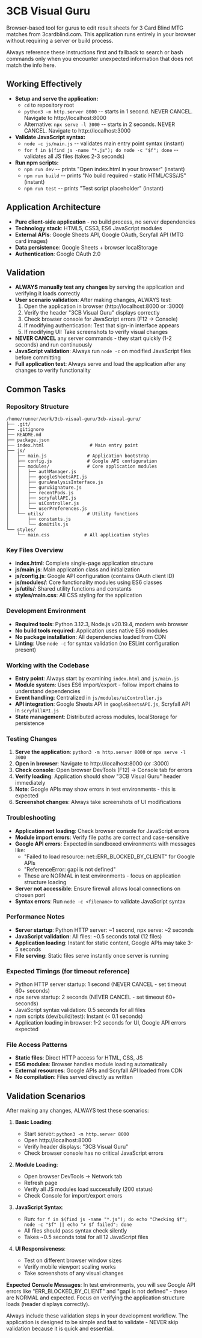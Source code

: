 # 3CB Visual Guru
Browser-based tool for gurus to edit result sheets for 3 Card Blind MTG matches from 3cardblind.com. This application runs entirely in your browser without requiring a server or build process.

Always reference these instructions first and fallback to search or bash commands only when you encounter unexpected information that does not match the info here.

## Working Effectively
- **Setup and serve the application:**
  - `cd` to repository root
  - `python3 -m http.server 8000` -- starts in 1 second. NEVER CANCEL. Navigate to http://localhost:8000
  - Alternative: `npx serve -l 3000` -- starts in 2 seconds. NEVER CANCEL. Navigate to http://localhost:3000
- **Validate JavaScript syntax:**
  - `node -c js/main.js` -- validates main entry point syntax (instant)
  - `for f in $(find js -name "*.js"); do node -c "$f"; done` -- validates all JS files (takes 2-3 seconds)
- **Run npm scripts:**
  - `npm run dev` -- prints "Open index.html in your browser" (instant)
  - `npm run build` -- prints "No build required - static HTML/CSS/JS" (instant)
  - `npm run test` -- prints "Test script placeholder" (instant)

## Application Architecture
- **Pure client-side application** - no build process, no server dependencies
- **Technology stack**: HTML5, CSS3, ES6 JavaScript modules
- **External APIs**: Google Sheets API, Google OAuth, Scryfall API (MTG card images)
- **Data persistence**: Google Sheets + browser localStorage
- **Authentication**: Google OAuth 2.0

## Validation
- **ALWAYS manually test any changes** by serving the application and verifying it loads correctly
- **User scenario validation**: After making changes, ALWAYS test:
  1. Open the application in browser (http://localhost:8000 or :3000)
  2. Verify the header "3CB Visual Guru" displays correctly
  3. Check browser console for JavaScript errors (F12 → Console)
  4. If modifying authentication: Test that sign-in interface appears
  5. If modifying UI: Take screenshots to verify visual changes
- **NEVER CANCEL** any server commands - they start quickly (1-2 seconds) and run continuously
- **JavaScript validation**: Always run `node -c` on modified JavaScript files before committing
- **Full application test**: Always serve and load the application after any changes to verify functionality

## Common Tasks

### Repository Structure
```
/home/runner/work/3cb-visual-guru/3cb-visual-guru/
├── .git/
├── .gitignore
├── README.md
├── package.json
├── index.html                 # Main entry point
├── js/
│   ├── main.js               # Application bootstrap
│   ├── config.js             # Google API configuration
│   ├── modules/              # Core application modules
│   │   ├── authManager.js
│   │   ├── googleSheetsAPI.js
│   │   ├── guruAnalysisInterface.js
│   │   ├── guruSignature.js
│   │   ├── recentPods.js
│   │   ├── scryfallAPI.js
│   │   ├── uiController.js
│   │   └── userPreferences.js
│   └── utils/                # Utility functions
│       ├── constants.js
│       └── domUtils.js
└── styles/
    └── main.css             # All application styles
```

### Key Files Overview
- **index.html**: Complete single-page application structure
- **js/main.js**: Main application class and initialization
- **js/config.js**: Google API configuration (contains OAuth client ID)
- **js/modules/**: Core functionality modules using ES6 classes
- **js/utils/**: Shared utility functions and constants
- **styles/main.css**: All CSS styling for the application

### Development Environment
- **Required tools**: Python 3.12.3, Node.js v20.19.4, modern web browser
- **No build tools required**: Application uses native ES6 modules
- **No package installation**: All dependencies loaded from CDN
- **Linting**: Use `node -c` for syntax validation (no ESLint configuration present)

### Working with the Codebase
- **Entry point**: Always start by examining `index.html` and `js/main.js`
- **Module system**: Uses ES6 import/export - follow import chains to understand dependencies
- **Event handling**: Centralized in `js/modules/uiController.js`
- **API integration**: Google Sheets API in `googleSheetsAPI.js`, Scryfall API in `scryfallAPI.js`
- **State management**: Distributed across modules, localStorage for persistence

### Testing Changes
1. **Serve the application**: `python3 -m http.server 8000` or `npx serve -l 3000`
2. **Open in browser**: Navigate to http://localhost:8000 (or :3000)
3. **Check console**: Open browser DevTools (F12) → Console tab for errors
4. **Verify loading**: Application should show "3CB Visual Guru" header immediately
5. **Note**: Google APIs may show errors in test environments - this is expected
6. **Screenshot changes**: Always take screenshots of UI modifications

### Troubleshooting
- **Application not loading**: Check browser console for JavaScript errors
- **Module import errors**: Verify file paths are correct and case-sensitive
- **Google API errors**: Expected in sandboxed environments with messages like:
  - "Failed to load resource: net::ERR_BLOCKED_BY_CLIENT" for Google APIs
  - "ReferenceError: gapi is not defined"
  - These are NORMAL in test environments - focus on application structure loading
- **Server not accessible**: Ensure firewall allows local connections on chosen port
- **Syntax errors**: Run `node -c <filename>` to validate JavaScript syntax

### Performance Notes
- **Server startup**: Python HTTP server: ~1 second, npx serve: ~2 seconds
- **JavaScript validation**: All files: ~0.5 seconds total (12 files)
- **Application loading**: Instant for static content, Google APIs may take 3-5 seconds
- **File serving**: Static files serve instantly once server is running

### Expected Timings (for timeout reference)
- Python HTTP server startup: 1 second (NEVER CANCEL - set timeout 60+ seconds)
- npx serve startup: 2 seconds (NEVER CANCEL - set timeout 60+ seconds)  
- JavaScript syntax validation: 0.5 seconds for all files
- npm scripts (dev/build/test): Instant (< 0.1 seconds)
- Application loading in browser: 1-2 seconds for UI, Google API errors expected

### File Access Patterns
- **Static files**: Direct HTTP access for HTML, CSS, JS
- **ES6 modules**: Browser handles module loading automatically
- **External resources**: Google APIs and Scryfall API loaded from CDN
- **No compilation**: Files served directly as written

## Validation Scenarios
After making any changes, ALWAYS test these scenarios:

1. **Basic Loading**: 
   - Start server: `python3 -m http.server 8000`
   - Open http://localhost:8000
   - Verify header displays: "3CB Visual Guru"
   - Check browser console has no critical JavaScript errors

2. **Module Loading**:
   - Open browser DevTools → Network tab
   - Refresh page
   - Verify all JS modules load successfully (200 status)
   - Check Console for import/export errors

3. **JavaScript Syntax**:
   - Run: `for f in $(find js -name "*.js"); do echo "Checking $f"; node -c "$f" || echo "✗ $f failed"; done`
   - All files should pass syntax check silently
   - Takes ~0.5 seconds total for all 12 JavaScript files

4. **UI Responsiveness**:
   - Test on different browser window sizes
   - Verify mobile viewport scaling works
   - Take screenshots of any visual changes

**Expected Console Messages**: In test environments, you will see Google API errors like "ERR_BLOCKED_BY_CLIENT" and "gapi is not defined" - these are NORMAL and expected. Focus on verifying the application structure loads (header displays correctly).

Always include these validation steps in your development workflow. The application is designed to be simple and fast to validate - NEVER skip validation because it is quick and essential.